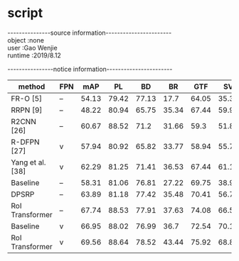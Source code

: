 # script

---------------source information-----------------------</br>
object  :none</br>
user    :Gao Wenjie</br>
runtime :2019/8.12</br>

----------------notice information-----------------------</br>

| method | FPN | mAP | PL | BD | BR | GTF | SV | LV | SH | TC | BC | ST | SBF | RA | HA | SP | HC |
| ------ | --- | --- | -- | -- | --- | -- | -- | -- | -- | -- | -- | --- | -- | -- | -- | -- | -- |
| FR-O [5] | – | 54.13 | 79.42 | 77.13 | 17.7 | 64.05 | 35.3 | 38.02 | 37.16 | 89.41 | 69.64 | 59.28 | 50.3 | 52.91 | 47.89 | 47.4 | 46.3 |
| RRPN [9] | – | 48.22 | 80.94 | 65.75 | 35.34 | 67.44 | 59.92 | 50.91 | 55.81 | 90.67 | 66.92 | 72.39 | 55.06 | 52.23 | 55.14 | 53.35 |
| R2CNN [26] | – | 60.67 | 88.52 | 71.2 | 31.66 | 59.3 | 51.85 | 56.19 | 57.25 | 90.81 | 72.84 | 67.38 | 56.69 | 52.84 | 53.08 | 51.94 | 53.58 |
| R-DFPN [27] | v | 57.94 | 80.92 | 65.82 | 33.77 | 58.94 | 55.77 | 50.94 | 54.78 | 90.33 | 66.34 | 68.66 | 48.73 | 51.76 | 55.1 | 51.32 | 35.88 |
| Yang et al. [38] | v | 62.29 | 81.25 | 71.41 | 36.53 | 67.44 | 61.16 | 50.91 | 56.6 | 90.67 | 68.09 | 72.39 | 55.06 | 55.6 | 62.44 | 53.35 | 51.47 | 
| Baseline | – | 58.31 | 81.06 | 76.81 | 27.22 | 69.75 | 38.99 | 39.07 | 38.3  | 89.97 | 75.53 | 65.74 | 63.48 | 59.37 | 48.11 | 56.86 | 44.46 |
| DPSRP | – | 63.89 | 81.18 | 77.42 | 35.48 | 70.41 | 56.74 | 50.42 | 53.56 | 89.97 | 79.68 | 76.48 | 61.99 | 59.94 | 53.34 | 64.04 | 47.76 |
| RoI Transformer | – | 67.74 | 88.53 | 77.91 | 37.63 | 74.08 | 66.53 | 62.97 | 66.57 | 90.5  | 79.46 | 76.75 | 59.04 | 56.73 | 62.54 | 61.29 | 55.56 |
| Baseline | v | 66.95 | 88.02 | 76.99 | 36.7  | 72.54 | 70.15 | 61.79 | 75.77 | 90.14 | 73.81 | 85.04 | 56.57 | 62.63 | 53.3  | 59.54 | 41.91 |
| RoI Transformer | v | 69.56 | 88.64 | 78.52 | 43.44 | 75.92 | 68.81 | 73.68 | 83.59 | 90.74 | 77.27 | 81.46 | 58.39 | 53.54 | 62.83 | 58.93 | 47.67 |

